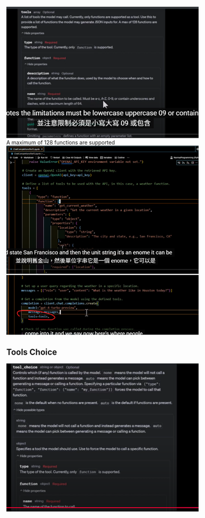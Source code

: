 ![](attachments/Pasted%20image%2020250808000028.png)A maximum of 128 functions are supported
![](attachments/Pasted%20image%2020250808000358.png)
![](attachments/Pasted%20image%2020250808000516.png)

## Tools Choice

![](attachments/Pasted%20image%2020250808000924.png)